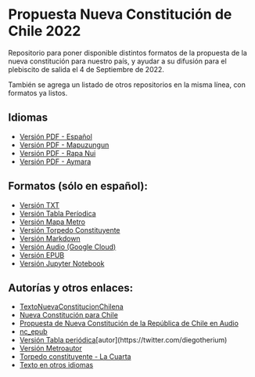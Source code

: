 # Propuesta Nueva Constitución de Chile 2022

Repositorio para poner disponible distintos formatos de la propuesta de la nueva constitución para nuestro país, y ayudar a su difusión para el plebiscito de salida el 4 de Septiembre de 2022.

También se agrega un listado de otros repositorios en la misma línea, con formatos ya listos.

## Idiomas
- [Versión PDF - Español](Texto-Definitivo-CPR-2022-Tapas.pdf)
- [Versión PDF - Mapuzungun](Texto-constitucional_Mapuzugun.pdf)
- [Versión PDF - Rapa Nui](Texto-constitucional_Rapa-Nui.pdf)
- [Versión PDF - Aymara](Texto-constitucional_Aymara.pdf)

## Formatos (sólo en español):
- [Versión TXT](Propuesta.txt)
- [Versión Tabla Períodica](Tabla_Constitucional_Completa.png)
- [Versión Mapa Metro](metro_nueva_constitucion.png)
- [Versión Torpedo Constituyente](Torpedo+Constituyente.pdf)
- [Versión Markdown](https://sigloasesino.notion.site/sigloasesino/Propuesta-de-Constituci-n-Pol-tica-de-la-Rep-blica-de-Chile-7f608bbaa95244408fd96f20bfd15981)
- [Versión Audio (Google Cloud)](https://github.com/rmaureira/audiopropuesta)
- [Versión EPUB](https://github.com/bicubico/nc_epub)
- [Versión Jupyter Notebook](https://github.com/lnds/TextoNuevaConstitucionChilena)

## Autorías y otros enlaces:
- [TextoNuevaConstitucionChilena](https://github.com/lnds/TextoNuevaConstitucionChilena)
- [Nueva Constitución para Chile](https://github.com/fguinez/nueva-constitucion)
- [Propuesta de Nueva Constitución de la República de Chile en Audio](https://github.com/rmaureira/audiopropuesta)
- [nc_epub](https://github.com/bicubico/nc_epub)
- [Versión Tabla periódica](https://drive.google.com/drive/folders/1rAeiTXek4t73HN5xlyTf36WXqAxe1Js_)[autor](https://twitter.com/diegotherium)
- [Versión Metro](https://drive.google.com/drive/folders/15MxTCEiXJyfvOF9TGuDDVic4IqtR_-IF)[autor](https://twitter.com/diegotherium)
- [Torpedo constituyente - La Cuarta](https://www.lacuarta.com/servicios/noticia/nueva-constitucion-el-resumen-que-chile-pedia/HWCTYXJLC5AOPFRG7WDGUFRX7E/)
- [Texto en otros idiomas](https://www.chileconvencion.cl/normas-aprobadas-pleno/)
